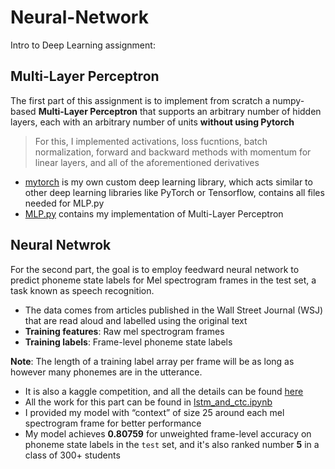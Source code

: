 # Neural-Network


Intro to Deep Learning assignment:

## Multi-Layer Perceptron

The first part of this assignment is to implement from scratch a numpy-based **Multi-Layer Perceptron** that supports an arbitrary number of hidden layers, each with an arbitrary number of units **without using Pytorch**

> For this, I implemented activations, loss fucntions, batch normalization, forward and backward methods with momentum for linear layers, and all of the aforementioned derivatives

*  [mytorch](https://github.com/yijing-sie/Neural-Network/tree/main/mytorch) is my own custom deep learning library, which acts similar to other deep learning libraries like PyTorch or Tensorflow, contains all files needed for MLP.py
*  [MLP.py](MLP.py) contains my implementation of Multi-Layer Perceptron

## Neural Netwrok

For the second part, the goal is to employ feedward neural network to predict phoneme state labels for Mel spectrogram frames in the test set, a task known as speech recognition.

* The data comes from articles published in the Wall Street Journal (WSJ) that are read aloud and labelled using the original text
* **Training features**: Raw mel spectrogram frames
* **Training labels**: Frame-level phoneme state labels

**Note**: The length of a training label array per frame will be as long as however many phonemes are in the utterance.
* It is also a kaggle competition, and all the details can be found [here](https://www.kaggle.com/competitions/11785-homework-3-part-2-slack-seq-to-seq)
* All the work for this part can be found in [lstm_and_ctc.ipynb](lstm_and_ctc.ipynb)
* I provided my model with “context” of size 25 around each mel spectrogram frame for better performance
* My model achieves **0.80759** for unweighted frame-level accuracy on phoneme state labels in the `test` set, and it's also ranked number **5** in a class of 300+ students




